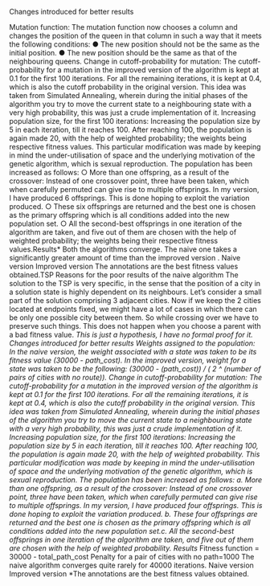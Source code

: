 Changes introduced for better results

Mutation function: The mutation function now chooses a column and changes the position of the queen in that column in such a way that it meets the following conditions: ● The new position should not be the same as the initial position. ● The new position should be the same as that of the neighbouring queens.
Change in cutoff-probability for mutation: The cutoff-probability for a mutation in the improved version of the algorithm is kept at 0.1 for the first 100 iterations. For all the remaining iterations, it is kept at 0.4, which is also the cutoff probability in the original version. This idea was taken from Simulated Annealing, wherein during the initial phases of the algorithm you try to move the current state to a neighbouring state with a very high probability, this was just a crude implementation of it.
Increasing population size, for the first 100 iterations: Increasing the population size by 5 in each iteration, till it reaches 100. After reaching 100, the population is again made 20, with the help of weighted probability; the weights being respective fitness values. This particular modification was made by keeping in mind the under-utilisation of space and the underlying motivation of the genetic algorithm, which is sexual reproduction. The population has been increased as follows: ○ More than one offspring, as a result of the crossover: Instead of one crossover point, three have been taken, which when carefully permuted can give rise to multiple offsprings. In my version, I have produced 6 offsprings. This is done hoping to exploit the variation produced. ○ These six offsprings are returned and the best one is chosen as the primary offspring which is all conditions added into the new population set. ○ All the second-best offsprings in one iteration of the algorithm are taken, and five out of them are chosen with the help of weighted probability; the weights being their respective fitness values.Results* Both the algorithms converge. The naive one takes a significantly greater amount of time than the improved version​ .
Naive version
Improved version The annotations are the best fitness values obtained.TSP Reasons for the poor results of the naive algorithm The solution to the TSP is very specific, in the sense that the position of a city in a solution state is highly dependent on its neighbours. Let’s consider a small part of the solution comprising 3 adjacent cities. Now if we keep the 2 cities located at endpoints fixed, we might have a lot of cases in which there can be only one possible city between them. So while crossing over we have to preserve such things. This does not happen when you choose a parent with a bad fitness value. *This is just a hypothesis, I have no formal proof for it. Changes introduced for better results
Weights assigned to the population: In the naive version, the weight associated with a state was taken to be its fitness value (30000 - path_cost). In the improved version, weight for a state was taken to be the following: (30000 - (path_cost)) / ( 2 ^ (number of pairs of cities with no route)).
Change in cutoff-probability for mutation: The cutoff-probability for a mutation in the improved version of the algorithm is kept at 0.1 for the first 100 iterations. For all the remaining iterations, it is kept at 0.4, which is also the cutoff probability in the original version. This idea was taken from Simulated Annealing, wherein during the initial phases of the algorithm you try to move the current state to a neighbouring state with a very high probability, this was just a crude implementation of it.
Increasing population size, for the first 100 iterations: Increasing the population size by 5 in each iteration, till it reaches 100. After reaching 100, the population is again made 20, with the help of weighted probability. This particular modification was made by keeping in mind the under-utilisation of space and the underlying motivation of the genetic algorithm, which is sexual reproduction. The population has been increased as follows: a. More than one offspring, as a result of the crossover: Instead of one crossover point, three have been taken, which when carefully permuted can give rise to multiple offsprings. In my version, I have produced four offsprings. This is done hoping to exploit the variation produced. b. These four offsprings are returned and the best one is chosen as the primary offspring which is all conditions added into the new population set.c. All the second-best offsprings in one iteration of the algorithm are taken, and five out of them are chosen with the help of weighted probability. Results* Fitness function = 30000 - total_path_cost Penalty for a pair of cities with no path=1000 The naive algorithm converges quite rarely for 40000 iterations.
Naive version
Improved version *The annotations are the best fitness values obtained.
